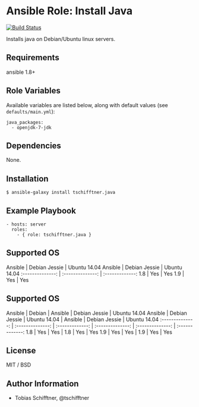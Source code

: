 # Ansible Role: Install Java

[![Build Status](https://travis-ci.org/tschifftner/ansible-role-java.svg)](https://travis-ci.org/tschifftner/ansible-role-java)

Installs java on Debian/Ubuntu linux servers.

## Requirements

ansible 1.8+

## Role Variables

Available variables are listed below, along with default values (see `defaults/main.yml`):

```
java_packages:
  - openjdk-7-jdk
```

## Dependencies

None.

## Installation

```
$ ansible-galaxy install tschifftner.java
```

## Example Playbook

    - hosts: server
      roles:
        - { role: tschifftner.java }

## Supported OS
Ansible          | Debian Jessie    | Ubuntu 14.04
Ansible          | Debian Jessie    | Ubuntu 14.04
:--------------: | :--------------: | :-------------:
1.8              | Yes              | Yes
1.9              | Yes              | Yes

## Supported OS
Ansible          | Debian | Ansible          | Debian Jessie    | Ubuntu 14.04
Ansible          | Debian Jessie    | Ubuntu 14.04 | Ansible          | Debian Jessie    | Ubuntu 14.04
:--------------: | :--------------: | :-------------: | :--------------: | :--------------: | :-------------:
1.8              | Yes              | Yes | 1.8              | Yes              | Yes
1.9              | Yes              | Yes | 1.9              | Yes              | Yes


## License

MIT / BSD

## Author Information

 - Tobias Schifftner, @tschifftner